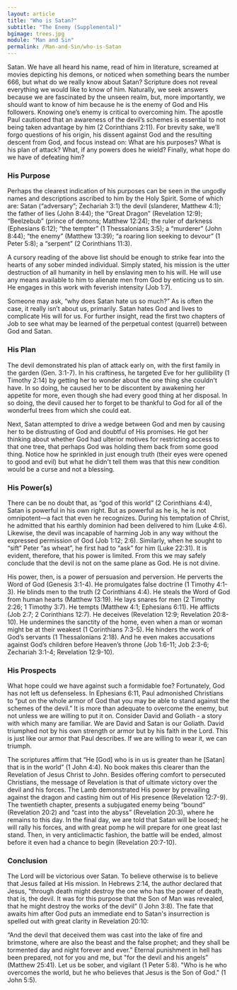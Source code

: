 ```yaml
---
layout: article
title: "Who is Satan?"
subtitle: "The Enemy (Supplemental)"
bgimage: trees.jpg
module: "Man and Sin"
permalink: /Man-and-Sin/who-is-Satan
---
```


Satan. We have all heard his name, read of him in literature, screamed at movies depicting his demons, or noticed when something bears the number 666, but what do we really know about Satan? Scripture does not reveal everything we would like to know of him. Naturally, we seek answers because we are fascinated by the unseen realm, but, more importantly, we should want to know of him because he is the enemy of God and His followers. Knowing one’s enemy is critical to overcoming him. The apostle Paul cautioned that an awareness of the devil’s schemes is essential to not being taken advantage by him (2 Corinthians 2:11). For brevity sake, we’ll forgo questions of his origin, his dissent against God and the resulting descent from God, and focus instead on: What are his purposes? What is his plan of attack? What, if any powers does he wield? Finally, what hope do we have of defeating him?
 
### His Purpose
Perhaps the clearest indication of his purposes can be seen in the ungodly names and descriptions ascribed to him by the Holy Spirit. Some of which are: Satan (“adversary”; Zechariah 3:1) the devil (slanderer,  Matthew 4:1); the father of lies (John 8:44); the “Great Dragon” (Revelation 12:9); “Beelzebub” (prince of demons; Matthew 12:24); the ruler of darkness (Ephesians 6:12); “the tempter” (1 Thessalonians 3:5); a “murderer” (John 8:44); “the enemy” (Matthew 13:39); “a roaring lion seeking to devour” (1 Peter 5:8); a “serpent” (2 Corinthians 11:3).
 
A cursory reading of the above list should be enough to strike fear into the hearts of any sober minded individual. Simply stated, his mission is the utter destruction of all humanity in hell by enslaving men to his will. He will use any means available to him to alienate men from God by enticing us to sin. He engages in this work with feverish intensity (Job 1:7).
 
Someone may ask, “why does Satan hate us so much?” As is often the case, it really isn’t about us, primarily. Satan hates God and lives to complicate His will for us. For further insight, read the first two chapters of Job to see what may be learned of the perpetual contest (quarrel) between God and Satan.
 
### His Plan
The devil demonstrated his plan of attack early on, with the first family in the garden (Gen. 3:1-7). In his craftiness, he targeted Eve for her gullibility (1 Timothy 2:14) by getting her to wonder about the one thing she couldn't have. In so doing, he caused her to be discontent by awakening her appetite for more, even though she had every good thing at her disposal. In so doing, the devil caused her to forget to be thankful to God for all of the wonderful trees from which she could eat.
 
Next, Satan attempted to drive a wedge between God and men by causing her to be distrusting of God and doubtful of His promises. He got her thinking about whether God had ulterior motives for restricting access to that one tree, that perhaps God was holding them back from some good thing. Notice how he sprinkled in just enough truth (their eyes were opened to good and evil) but what he didn't tell them was that this new condition would be a curse and not a blessing.
 
### His Power(s)
There can be no doubt that, as “god of this world” (2 Corinthians 4:4), Satan is powerful in his own right. But as powerful as he is, he is not omnipotent—a fact that even he recognizes. During his temptation of Christ, he admitted that his earthly dominion had been delivered to him (Luke 4:6). Likewise, the devil was incapable of harming Job in any way without the expressed permission of God (Job 1:12; 2:6). Similarly, when he sought to “sift” Peter “as wheat”, he first had to “ask” for him (Luke 22:31). It is evident, therefore, that his power is limited. From this we may safely conclude that the devil is not on the same plane as God. He is not divine.
 
His power, then, is a power of persuasion and perversion. He perverts the Word of God (Genesis 3:1-4). He promulgates false doctrine (1 Timothy 4:1-3). He blinds men to the truth (2 Corinthians 4:4). He steals the Word of God from human hearts (Matthew 13:19). He lays snares for men (2 Timothy 2:26; 1 Timothy 3:7). He tempts (Matthew 4:1; Ephesians 6:11). He afflicts (Job 2:7; 2 Corinthians 12:7). He deceives (Revelation 12:9; Revelation 20:8-10). He undermines the sanctity of the home, even when a man or woman might be at their weakest (1 Corinthians 7:3-5). He hinders the work of God’s servants (1 Thessalonians 2:18). And he even makes accusations against God’s children before Heaven’s throne (Job 1:6-11; Job 2:3-6; Zechariah 3:1-4; Revelation 12:9-10).
​
### His Prospects
What hope could we have against such a formidable foe? Fortunately, God has not left us defenseless. In Ephesians 6:11, Paul admonished Christians to “put on the whole armor of God that you may be able to stand against the schemes of the devil.” It is more than adequate to overcome the enemy, but not unless we are willing to put it on. Consider David and Goliath - a story with which many are familiar. We are David and Satan is our Goliath. David triumphed not by his own strength or armor but by his faith in the Lord. This is just like our armor that Paul describes. If we are willing to wear it, we can triumph.
 
The scriptures affirm that “He [God] who is in us is greater than he [Satan] that is in the world” (1 John 4:4). No book makes this clearer than the Revelation of Jesus Christ to John. Besides offering comfort to persecuted Christians, the message of Revelation is that of ultimate victory over the devil and his forces. The Lamb demonstrated His power by prevailing against the dragon and casting him out of His presence (Revelation 12:7-9). The twentieth chapter, presents a subjugated enemy being “bound” (Revelation 20:2) and “cast into the abyss” (Revelation 20:3), where he remains to this day. In the final day, we are told that Satan will be loosed; he will rally his forces, and with great pomp he will prepare for one great last stand. Then, in very anticlimactic fashion, the battle will be ended, almost before it even had a chance to begin (Revelation 20:7-10).
 
### Conclusion
The Lord will be victorious over Satan. To believe otherwise is to believe that Jesus failed at His mission. In Hebrews 2:14, the author declared that Jesus, "through death might destroy the one who has the power of death, that is, the devil. It was for this purpose that the Son of Man was revealed, that he might destroy the works of the devil” (I John 3:8). The fate that awaits him after God puts an immediate end to Satan's insurrection is spelled out with great clarity in Revelation 20:10:
 
“And the devil that deceived them was cast into the lake of fire and brimstone, where are also the beast and the false prophet; and they shall be tormented day and night forever and ever.” Eternal punishment in hell has been prepared, not for you and me, but "for the devil and his angels” (Matthew 25:41). Let us be sober, and vigilant (1 Peter 5:8). "Who is he who overcomes the world, but he who believes that Jesus is the Son of God." (1 John 5:5).